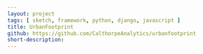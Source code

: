```yaml
---
layout: project
tags: [ sketch, framework, python, django, javascript ]
title: UrbanFootprint
github: https://github.com/CalthorpeAnalytics/urbanfootprint
short-description:
---
```


